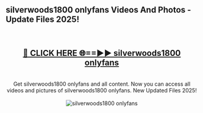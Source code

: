 <h2>silverwoods1800 onlyfans Videos And Photos - Update Files 2025!</h2>
<br>
<div align="center">
<h2><a href="https://linkcuts.com/hfmhzwbr" rel="nofollow">🔴 CLICK HERE 🌐==►► silverwoods1800 onlyfans</a></h2>
<br>
Get silverwoods1800 onlyfans and all content. Now you can access all videos and pictures of silverwoods1800 onlyfans. New Updated Files 2025!
<br>
<br>
<a href="https://linkcuts.com/hfmhzwbr" rel="nofollow" data-target="animated-image.originalLink"><img src="https://i.ibb.co.com/WyWwxjT/player-gif2.gif" alt="silverwoods1800 onlyfans" style="max-width: 100%; display: inline-block;" data-target="animated-image.originalImage"></a>
</div>
<br>